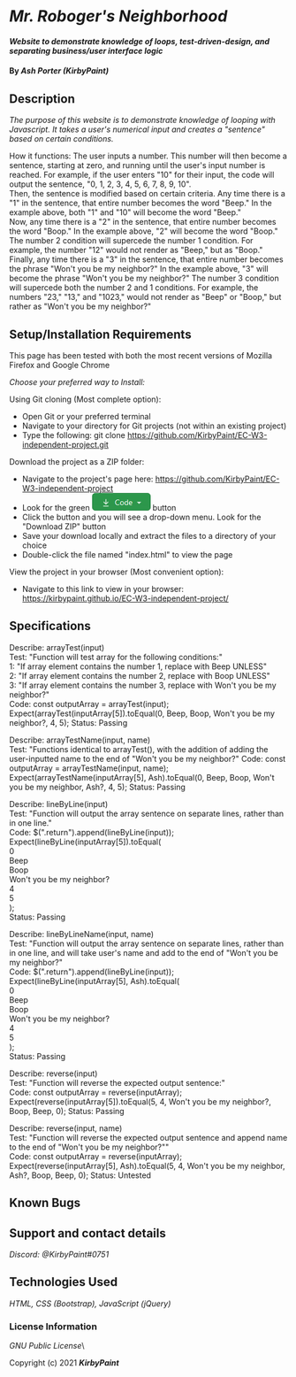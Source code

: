 # _Mr. Roboger's Neighborhood_

#### _Website to demonstrate knowledge of loops, test-driven-design, and separating business/user interface logic_

#### By _**Ash Porter (KirbyPaint)**_

## Description

_The purpose of this website is to demonstrate knowledge of looping with Javascript. It takes a user's numerical input and creates a "sentence" based on certain conditions._

How it functions:
The user inputs a number. This number will then become a sentence, starting at zero, and running until the user's input number is reached. For example, if the user enters "10" for their input, the code will output the sentence, "0, 1, 2, 3, 4, 5, 6, 7, 8, 9, 10".\
Then, the sentence is modified based on certain criteria. Any time there is a "1" in the sentence, that entire number becomes the word "Beep." In the example above, both "1" and "10" will become the word "Beep."\
Now, any time there is a "2" in the sentence, that entire number becomes the word "Boop." In the example above, "2" will become the word "Boop." The number 2 condition will supercede the number 1 condition. For example, the number "12" would not render as "Beep," but as "Boop."\
Finally, any time there is a "3" in the sentence, that entire number becomes the phrase "Won't you be my neighbor?" In the example above, "3" will become the phrase "Won't you be my neighbor?" The number 3 condition will supercede both the number 2 and 1 conditions. For example, the numbers "23," "13," and "1023," would not render as "Beep" or "Boop," but rather as "Won't you be my neighbor?"

## Setup/Installation Requirements

This page has been tested with both the most recent versions of Mozilla Firefox and Google Chrome

_Choose your preferred way to Install:_

Using Git cloning (Most complete option):
* Open Git or your preferred terminal
* Navigate to your directory for Git projects (not within an existing project)
* Type the following: git clone https://github.com/KirbyPaint/EC-W3-independent-project.git

Download the project as a ZIP folder:
* Navigate to the project's page here: https://github.com/KirbyPaint/EC-W3-independent-project
* Look for the green  ![code button](img/code.png?raw=true "code button")  button
* Click the button and you will see a drop-down menu. Look for the "Download ZIP" button
* Save your download locally and extract the files to a directory of your choice
* Double-click the file named "index.html" to view the page

View the project in your browser (Most convenient option):
* Navigate to this link to view in your browser: https://kirbypaint.github.io/EC-W3-independent-project/

## Specifications

Describe: arrayTest(input)\
Test: "Function will test array for the following conditions:"\
1: "If array element contains the number 1, replace with Beep UNLESS"\
2: "If array element contains the number 2, replace with Boop UNLESS"\
3: "If array element contains the number 3, replace with Won't you be my neighbor?"\
Code: const outputArray = arrayTest(input);\
Expect(arrayTest(inputArray[5]).toEqual(0, Beep, Boop, Won't you be my neighbor?, 4, 5);
Status: Passing

Describe: arrayTestName(input, name)\
Test: "Functions identical to arrayTest(), with the addition of adding the user-inputted name to the end of "Won't you be my neighbor?"
Code: const outputArray = arrayTestName(input, name);\
Expect(arrayTestName(inputArray[5], Ash).toEqual(0, Beep, Boop, Won't you be my neighbor, Ash?, 4, 5);
Status: Passing

Describe: lineByLine(input)\
Test: "Function will output the array sentence on separate lines, rather than in one line."\
Code: $(".return").append(lineByLine(input));\
Expect(lineByLine(inputArray[5]).toEqual(\
0\
Beep\
Boop\
Won't you be my neighbor?\
4\
5\
);\
Status: Passing

Describe: lineByLineName(input, name)\
Test: "Function will output the array sentence on separate lines, rather than in one line, and will take user's name and add to the end of "Won't you be my neighbor?"\
Code: $(".return").append(lineByLine(input));\
Expect(lineByLine(inputArray[5], Ash).toEqual(\
0\
Beep\
Boop\
Won't you be my neighbor?\
4\
5\
);\
Status: Passing

Describe: reverse(input)\
Test: "Function will reverse the expected output sentence:"\
Code: const outputArray = reverse(inputArray);\
Expect(reverse(inputArray[5]).toEqual(5, 4, Won't you be my neighbor?, Boop, Beep, 0);
Status: Passing

Describe: reverse(input, name)\
Test: "Function will reverse the expected output sentence and append name to the end of "Won't you be my neighbor?""\
Code: const outputArray = reverse(inputArray);\
Expect(reverse(inputArray[5], Ash).toEqual(5, 4, Won't you be my neighbor, Ash?, Boop, Beep, 0);
Status: Untested

## Known Bugs

## Support and contact details

_Discord: @KirbyPaint#0751_

## Technologies Used

_HTML, CSS (Bootstrap), JavaScript (jQuery)_

### License Information

_GNU Public License_\

Copyright (c) 2021 **_KirbyPaint_**